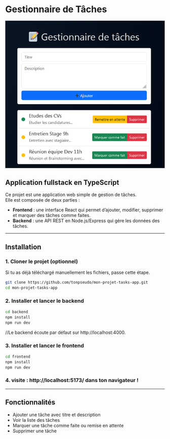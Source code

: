 ﻿


# Gestionnaire de Tâches 
![Capture d'écran du projet](interface.PNG)

## Application fullstack en TypeScript

Ce projet est une application web simple de gestion de tâches.  
Elle est composée de deux parties :  

- **Frontend** : une interface React qui permet d’ajouter, modifier, supprimer et marquer des tâches comme faites.  
- **Backend** : une API REST en Node.js/Express qui gère les données des tâches.

---

## Installation 


### 1. Cloner le projet (optionnel)

Si tu as déjà téléchargé manuellement les fichiers, passe cette étape.

```bash
git clone https://github.com/tonpseudo/mon-projet-tasks-app.git
cd mon-projet-tasks-app
```

### 2. Installer et lancer le backend
```bash
cd backend
npm install
npm run dev
```

//Le backend écoute par défaut sur http://localhost:4000.

### 3. Installer et lancer le frontend
```bash
cd frontend
npm install
npm run dev
```

### 4. visite :  http://localhost:5173/  dans ton navigateur !

---
## Fonctionnalités

- Ajouter une tâche avec titre et description
- Voir la liste des tâches
- Marquer une tâche comme faite ou remise en attente
- Supprimer une tâche










